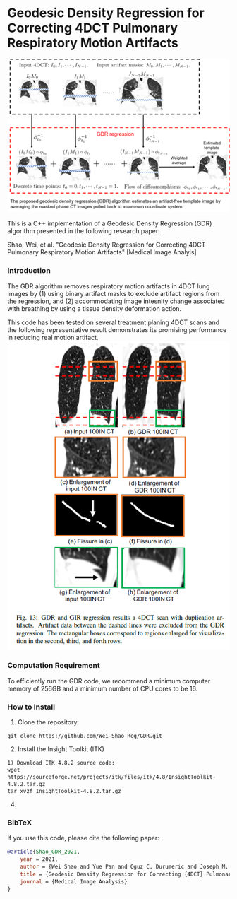 # Geodesic Density Regression for Correcting 4DCT Pulmonary Respiratory Motion Artifacts
![](images/pipeline.png)

This is a C++ implementation of a Geodesic Density Regression (GDR) algorithm presented in the following research paper:

Shao, Wei, et al. "Geodesic Density Regression for Correcting 4DCT Pulmonary Respiratory Motion Artifacts" [Medical Image Analyis]

### Introduction
The GDR algorithm removes respiratory motion artifacts in 4DCT lung images by (1) using binary artifact masks to exclude artifact regions from the regression, and (2) accommodating image intesnity change associated with breathing by using a tissue density deformation action.

This code has been tested on several treatment planing 4DCT scans and the following representative result demonstrates its promising performance in reducing real motion artifact.
![](images/GDR_result.PNG)

### Computation Requirement
To efficiently run the GDR code, we recommend a minimum computer memory of 256GB and a minimum number of CPU cores to be 16.

### How to Install
1. Clone the repository:
```
git clone https://github.com/Wei-Shao-Reg/GDR.git
```
2. Install the Insight Toolkit (ITK)
```
1) Download ITK 4.8.2 source code: 
wget https://sourceforge.net/projects/itk/files/itk/4.8/InsightToolkit-4.8.2.tar.gz
tar xvzf InsightToolkit-4.8.2.tar.gz
```
4. 

### BibTeX

If you use this code, please cite the following paper:

```bibtex
@article{Shao_GDR_2021,
	year = 2021,
	author = {Wei Shao and Yue Pan and Oguz C. Durumeric and Joseph M. Reinhardt and John E. Bayouth and Mirabela Rusu and Gary E. Christensen},
	title = {Geodesic Density Regression for Correcting {4DCT} Pulmonary Respiratory Motion Artifacts},
	journal = {Medical Image Analysis}
}
```
